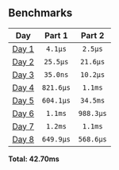 <!--- benchmarking table --->
## Benchmarks

| Day | Part 1 | Part 2 |
| :---: | :---: | :---:  |
| [Day 1](./src/bin/01.rs) | `4.1µs` | `2.5µs` |
| [Day 2](./src/bin/02.rs) | `25.5µs` | `21.6µs` |
| [Day 3](./src/bin/03.rs) | `35.0ns` | `10.2µs` |
| [Day 4](./src/bin/04.rs) | `821.6µs` | `1.1ms` |
| [Day 5](./src/bin/05.rs) | `604.1µs` | `34.5ms` |
| [Day 6](./src/bin/06.rs) | `1.1ms` | `988.3µs` |
| [Day 7](./src/bin/07.rs) | `1.2ms` | `1.1ms` |
| [Day 8](./src/bin/08.rs) | `649.9µs` | `568.6µs` |

**Total: 42.70ms**
<!--- benchmarking table --->
